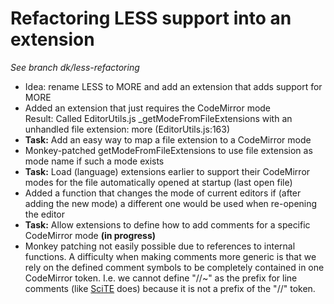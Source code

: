 # Refactoring LESS support into an extension

_See branch dk/less-refactoring_

- Idea: rename LESS to MORE and add an extension that adds support for MORE
- Added an extension that just requires the CodeMirror mode  
  Result: Called EditorUtils.js _getModeFromFileExtensions with an unhandled file extension: more (EditorUtils.js:163)
- **Task:** Add an easy way to map a file extension to a CodeMirror mode
- Monkey-patched getModeFromFileExtensions to use file extension as mode name if such a mode exists
- **Task:** Load (language) extensions earlier to support their CodeMirror modes for the file automatically opened at startup (last open file)
- Added a function that changes the mode of current editors if (after adding the new mode) a different one would be used when re-opening the editor
- **Task:** Allow extensions to define how to add comments for a specific CodeMirror mode **(in progress)**  
- Monkey patching not easily possible due to references to internal functions. A difficulty when making comments more generic is that we rely on the defined comment symbols to be completely contained in one CodeMirror token. I.e. we cannot define "//~" as the prefix for line comments (like [SciTE](http://www.scintilla.org/SciTE.html) does) because it is not a prefix of the "//" token.